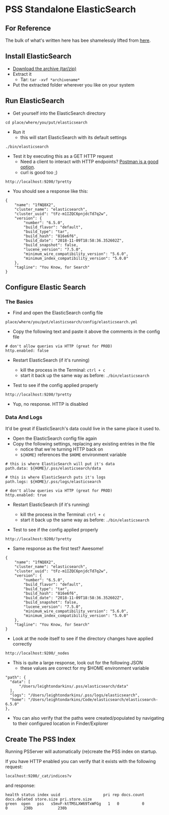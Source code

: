 # PSS Standalone ElasticSearch

## For Reference

The bulk of what's written here has bee shamelessly lifted from [here](https://www.elastic.co/guide/en/elasticsearch/reference/6.5/index.html).

## Install ElasticSearch

- [Download the archive (tar/zip)](https://www.elastic.co/downloads/past-releases/elasticsearch-6-5-0)
- Extract it
  - Tar: `tar -xvf *archivename*`
- Put the extracted folder wherever you like on your system

## Run ElasticSearch

- Get yourself into the ElasticSearch directory

```
cd place/where/you/put/elasticsearch
```

- Run it
  - this will start ElasticSearch with its default settings

```
./bin/elasticsearch
```

- Test it by executing this as a GET HTTP request
  - Need a client to interact with HTTP endpoints? [Postman is a good option](https://www.getpostman.com/).
  - curl is good too ;)

```
http://localhost:9200/?pretty
```

- You should see a response like this:

```
{
    "name": "1fNQ8X2",
    "cluster_name": "elasticsearch",
    "cluster_uuid": "tFz-m1IZQC6pnjdcTd7q2w",
    "version": {
        "number": "6.5.0",
        "build_flavor": "default",
        "build_type": "tar",
        "build_hash": "816e6f6",
        "build_date": "2018-11-09T18:58:36.352602Z",
        "build_snapshot": false,
        "lucene_version": "7.5.0",
        "minimum_wire_compatibility_version": "5.6.0",
        "minimum_index_compatibility_version": "5.0.0"
    },
    "tagline": "You Know, for Search"
}
```

## Configure Elastic Search

### The Basics

- Find and open the ElasticSearch config file

```
place/where/you/put/elasticsearch/config/elasticsearch.yml
```

- Copy the following text and paste it above the comments in the config file

```
# don't allow queries via HTTP (great for PROD)
http.enabled: false
```

- Restart ElasticSearch (if it's running)

  - kill the process in the Terminal: `ctrl + c`
  - start it back up the same way as before: `./bin/elasticsearch`

- Test to see if the config applied properly

```
http://localhost:9200/?pretty
```

- Yup, no response. HTTP is disabled

### Data And Logs

It'd be great if ElasticSearch's data could live in the same place it used to.

- Open the ElasticSearch config file again
- Copy the following settings, replacing any existing entries in the file
  - notice that we're turning HTTP back on
  - `${HOME}` references the `$HOME` environment variable

```
# this is where ElasticSearch will put it's data
path.data: ${HOME}/.pss/elasticsearch/data

# this is where ElasticSearch puts it's logs
path.logs: ${HOME}/.pss/logs/elasticsearch

# don't allow queries via HTTP (great for PROD)
http.enabled: true
```

- Restart ElasticSearch (if it's running)

  - kill the process in the Terminal: `ctrl + c`
  - start it back up the same way as before: `./bin/elasticsearch`

- Test to see if the config applied properly

```
http://localhost:9200/?pretty
```

- Same response as the first test? Awesome!

```
{
    "name": "1fNQ8X2",
    "cluster_name": "elasticsearch",
    "cluster_uuid": "tFz-m1IZQC6pnjdcTd7q2w",
    "version": {
        "number": "6.5.0",
        "build_flavor": "default",
        "build_type": "tar",
        "build_hash": "816e6f6",
        "build_date": "2018-11-09T18:58:36.352602Z",
        "build_snapshot": false,
        "lucene_version": "7.5.0",
        "minimum_wire_compatibility_version": "5.6.0",
        "minimum_index_compatibility_version": "5.0.0"
    },
    "tagline": "You Know, for Search"
}
```

- Look at the node itself to see if the directory changes have applied correctly

```
http://localhost:9200/_nodes
```

- This is quite a large response, look out for the following JSON
  - these values are correct for my \$HOME environment variable

```
"path": {
  "data": [
      "/Users/leightondarkins/.pss/elasticsearch/data"
  ],
  "logs": "/Users/leightondarkins/.pss/logs/elasticsearch",
  "home": "/Users/leightondarkins/Code/elasticsearch/elasticsearch-6.5.0"
},
```

- You can also verify that the paths were created/populated by navigating to their configured location in Finder/Explorer

## Create The PSS Index

Running PSServer will automatically (re)create the PSS index on startup.

If you have HTTP enabled you can verify that it exists with the following request:

```
localhost:9200/_cat/indices?v
```

and response:

```
health status index uuid                   pri rep docs.count docs.deleted store.size pri.store.size
green  open   pss   s5mvF-ktTMSLXW69TxWFGg   1   0          0            0       230b           230b
```
